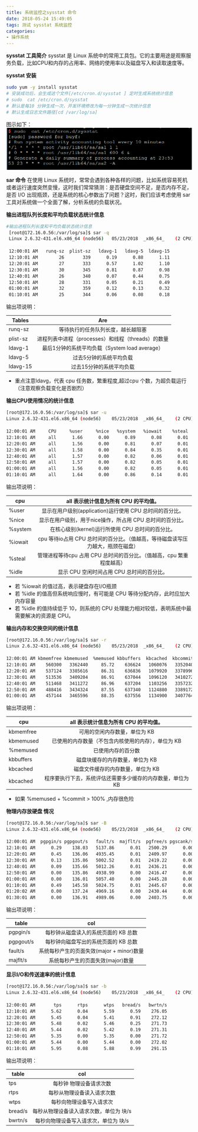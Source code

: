 ```yaml
---
title: 系统监控之sysstat 命令
date: 2018-05-24 15:49:05
tags: 测试 sysstat 系统监控
categories:
- 操作系统
---
```


**sysstat 工具简介**
sysstat 是 Linux 系统中的常用工具包。它的主要用途是观察服务负载，比如CPU和内存的占用率、网络的使用率以及磁盘写入和读取速度等。

**sysstat 安装**
```bash
sudo yum -y install sysstat
# 安装成功后，会生成这个文件[/etc/cron.d/sysstat ] 定时生成系统统计信息
# sudo  cat /etc/cron.d/sysstat
# 默认是每10 分钟生成一次，开发环境修改为每一分钟生成一次统计信息 
# 默认生成日志文件路径[cd	/var/log/sa]
```
图示如下：
![sysstat 定时统计脚本](/source/sysstatcron.png)

**sar 命令**
在使用 Linux 系统时，常常会遇到各种各样的问题，比如系统容易死机或者运行速度突然变慢，这时我们常常猜测：是否硬盘空间不足，是否内存不足，是否 I/O 出现瓶颈，还是系统的核心参数出了问题？这时，我们应该考虑使用 sar 工具对系统做一个全面了解，分析系统的负载状况。

**输出进程队列长度和平均负载状态统计信息**
```bash
#输出进程队列长度和平均负载状态统计信息
 [root@172.16.0.56:/var/log/sa]$ sar -q
 Linux 2.6.32-431.el6.x86_64 (node56) 	05/23/2018 	_x86_64_	(2 CPU)
 
 12:00:01 AM   runq-sz  plist-sz   ldavg-1   ldavg-5  ldavg-15
 12:10:01 AM        26       339      0.19      0.88      1.11
 12:20:01 AM        27       333      0.57      1.02      1.10
 12:30:01 AM        30       345      0.81      0.87      0.98
 12:40:01 AM        26       340      0.07      0.44      0.75
 12:50:01 AM        28       331      0.05      0.21      0.49
 01:00:01 AM        32       359      0.12      0.13      0.32
 01:10:01 AM        25       344      0.06      0.08      0.18

```
输出项说明：


| Tables   |      Are      |
|----------|:-------------:|
| runq-sz  | 等待执行的任务队列长度，越长越阻塞|
| plist-sz | 进程列表中进程（processes）和线程（threads）的数量|
| ldavg-1  | 最后1分钟的系统平均负载（System load average）|
| ldavg-5  | 过去5分钟的系统平均负载|
| ldavg-15 | 过去15分钟的系统平均负载|

* 重点注意ldavg，代表 cpu 任务数，繁重程度,超过cpu 个数，为超负载运行 （注意观察负载变化是否剧烈）




**输出CPU使用情况的统计信息**
```bash
[root@172.16.0.56:/var/log/sa]$ sar -u
Linux 2.6.32-431.el6.x86_64 (node56) 	05/23/2018 	_x86_64_	(2 CPU)

12:00:01 AM     CPU     %user     %nice   %system   %iowait    %steal     %idle
12:10:01 AM     all      1.66      0.00      0.89      0.08      0.01     97.36
12:20:01 AM     all      1.56      0.00      0.81      0.07      0.01     97.55
12:30:01 AM     all      1.58      0.00      0.84      0.35      0.01     97.21
12:40:01 AM     all      1.57      0.00      0.82      0.06      0.01     97.54
12:50:01 AM     all      1.57      0.00      0.82      0.05      0.01     97.54
01:00:01 AM     all      1.56      0.00      0.82      0.05      0.01     97.55
01:10:01 AM     all      1.64      0.00      0.86      0.14      0.01     97.35

```
输出项说明：


| cpu   |      all 表示统计信息为所有 CPU 的平均值。      |
|----------|:-------------:|
|%user|	显示在用户级别(application)运行使用 CPU 总时间的百分比。|
|%nice	|显示在用户级别，用于nice操作，所占用 CPU 总时间的百分比。|
|%system|	在核心级别(kernel)运行所使用 CPU 总时间的百分比。|
|%iowait	|cpu 等待io占用 CPU 总时间的百分比。（值越高，等待磁盘读写压力越大，瓶颈在磁盘）|
|%steal	|管理进程等待cpu 占用 CPU 总时间的百分比。（值越高，cpu 繁重程度越高）|
|%idle	|显示 CPU 空闲时间占用 CPU 总时间的百分比。|

* 若 %iowait 的值过高，表示硬盘存在I/O瓶颈
* 若 %idle 的值高但系统响应慢时，有可能是 CPU 等待分配内存，此时应加大内存容量
* 若 %idle 的值持续低于 10，则系统的 CPU 处理能力相对较低，表明系统中最需要解决的资源是 CPU。


**输出内存和交换空间的统计信息**
```bash
[root@172.16.0.56:/var/log/sa]$ sar -r
Linux 2.6.32-431.el6.x86_64 (node56) 	05/23/2018 	_x86_64_	(2 CPU)

12:00:01 AM kbmemfree kbmemused  %memused kbbuffers  kbcached  kbcommit   %commit
12:10:01 AM    560300   3362440     85.72    636624   1060076   3352040     27.23
12:20:01 AM    537124   3385616     86.31    636836   1079920   3378996     27.45
12:30:01 AM    513536   3409204     86.91    637044   1096120   3410272     27.70
12:40:01 AM    511468   3411272     86.96    637204   1103256   3357232     27.27
12:50:01 AM    488416   3434324     87.55    637340   1124880   3389172     27.53
01:00:01 AM    457144   3465596     88.35    637556   1134900   3407764     27.68

```
输出项说明：

| cpu   |      all 表示统计信息为所有 CPU 的平均值。      |
|----------|:-------------:|
|kbmemfree |	可用的空闲内存数量，单位为 KB |
|kbmemused	|已使用的内存数量（不包含内核使用的内存），单位为 KB|
|%memused	|已使用内存的百分数|
|kbbuffers|	磁盘块缓存的内存数量，单位为 KB|
|kbcached|	磁盘文件缓存的内存数量，单位为 KB|
|kbcached|	程序要执行下去，系统评估还需要多少缓存的内存数量，单位为 KB|

* 如果 %memused +  %commit > 100% ,内存很危险

**物理内存放硬盘 情况**
```bash
[root@172.16.0.56:/var/log/sa]$ sar -B
Linux 2.6.32-431.el6.x86_64 (node56) 	05/23/2018 	_x86_64_	(2 CPU)

12:00:01 AM  pgpgin/s pgpgout/s   fault/s  majflt/s  pgfree/s pgscank/s pgscand/s pgsteal/s    %vmeff
12:10:01 AM      0.29    138.03   5137.86      0.01   2500.29      0.00      0.00      0.00      0.00
12:20:01 AM      0.45    136.06   4935.45      0.01   2409.97      0.00      0.11      0.11    100.00
12:30:01 AM      0.13    135.86   5002.52      0.01   2419.22      0.00      0.05      0.05    100.00
12:40:01 AM      0.09    135.66   5012.26      0.01   2436.21      0.00      0.11      0.11    100.00
12:50:01 AM      0.00    135.86   4938.99      0.00   2416.47      0.00      0.11      0.11    100.00
01:00:01 AM      0.00    136.01   5057.40      0.00   2445.28      0.00      0.11      0.11    100.00
01:10:01 AM      0.49    145.58   5024.75      0.01   2445.67      0.00      0.00      0.00      0.00
01:20:02 AM      0.00    137.24   4969.16      0.00   2430.44      0.00      0.16      0.16     98.96
01:30:01 AM      0.00    136.91   4989.06      0.00   2403.75      0.00      0.11  
```
输出项说明：

| table   |      col      |
|----------|:-------------:|
|pgpgin/s	|每秒钟从磁盘读入的系统页面的 KB 总数|
|pgpgout/s	|每秒钟向磁盘写出的系统页面的 KB 总数|
|fault/s	|系统每秒产生的页面失效(major + minor)数量|
|majflt/s	|系统每秒产生的页面失效(major)数量|



**显示I/O和传送速率的统计信息**
```bash
[root@172.16.0.56:/var/log/sa]$ sar -b
Linux 2.6.32-431.el6.x86_64 (node56) 	05/23/2018 	_x86_64_	(2 CPU)

12:00:01 AM       tps      rtps      wtps   bread/s   bwrtn/s
12:10:01 AM      5.62      0.04      5.59      0.59    276.05
12:20:01 AM      5.45      0.04      5.41      0.91    272.12
12:30:01 AM      5.48      0.02      5.46      0.25    271.73
12:40:01 AM      5.44      0.02      5.42      0.19    271.31
12:50:01 AM      5.35      0.00      5.35      0.00    271.72
01:00:01 AM      5.44      0.00      5.44      0.00    272.02
01:10:01 AM      5.95      0.08      5.88      0.99    291.15

```
输出项说明：

| table   |      col      |
|----------|:-------------:|
|tps	|每秒钟 物理设备请求次数|
|rtps	|每秒从物理设备读入请求次数|
|wtps	|每秒向物理设备写入请求次|
|bread/s	|每秒从物理设备读入请求次数，单位为 块/s|
|bwrtn/s	|每秒向物理设备写入请求次，单位为 块/s|